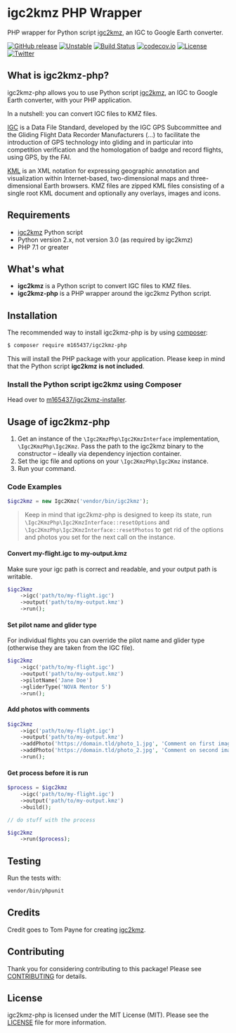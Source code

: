 # igc2kmz PHP Wrapper
PHP wrapper for Python script [igc2kmz](https://github.com/twpayne/igc2kmz), an IGC to Google Earth converter.

[![GitHub release](https://img.shields.io/github/release/M165437/igc2kmz-php.svg)](https://github.com/M165437/igc2kmz-php/releases/latest)
[![Unstable](https://img.shields.io/badge/unstable-master-orange.svg)](https://github.com/M165437/igc2kmz-php/tree/master)
[![Build Status](https://travis-ci.org/m165437/igc2kmz-php.svg?branch=master)](https://travis-ci.org/m165437/igc2kmz-php)
[![codecov.io](http://codecov.io/github/m165437/igc2kmz-php/coverage.svg?branch=master)](http://codecov.io/github/m165437/igc2kmz-php?branch=master)
[![License](https://img.shields.io/badge/license-MIT-green.svg?style=flat&colorB=458979)](https://github.com/M165437/igc2kmz-php/blob/master/LICENSE.md)
[![Twitter](https://img.shields.io/badge/twitter-@M165437-blue.svg?style=flat&colorB=00aced)](http://twitter.com/M165437)

## What is igc2kmz-php?
igc2kmz-php allows you to use Python script [igc2kmz](https://github.com/twpayne/igc2kmz), an IGC to Google Earth converter, with your PHP application.

In a nutshell: you can convert IGC files to KMZ files.

[IGC](http://vali.fai-civl.org/documents/IGC-Spec_v1.00.pdf) is a Data File Standard, developed by the IGC GPS Subcommittee and the Gliding Flight Data Recorder Manufacturers (…) to facilitate the introduction of GPS technology into gliding and in particular into competition verification and the homologation of badge and record flights, using GPS, by the FAI.

[KML](https://en.wikipedia.org/wiki/Keyhole_Markup_Language) is an XML notation for expressing geographic annotation and visualization within Internet-based, two-dimensional maps and three-dimensional Earth browsers. KMZ files are zipped KML files consisting of a single root KML document and optionally any overlays, images and icons.

## Requirements
* [igc2kmz](https://github.com/twpayne/igc2kmz) Python script
* Python version 2.x, not version 3.0 (as required by igc2kmz)
* PHP 7.1 or greater

## What's what
* **igc2kmz** is a Python script to convert IGC files to KMZ files.
* **igc2kmz-php** is a PHP wrapper around the igc2kmz Python script.

## Installation
The recommended way to install igc2kmz-php is by using [composer](https://getcomposer.org):

```bash
$ composer require m165437/igc2kmz-php
```

This will install the PHP package with your application.
Please keep in mind that the Python script **igc2kmz is not included**.

### Install the Python script igc2kmz using Composer
Head over to [m165437/igc2kmz-installer](https://github.com/m165437/igc2kmz-installer).

## Usage of igc2kmz-php
1. Get an instance of the `\Igc2KmzPhp\Igc2KmzInterface` implementation, `\Igc2KmzPhp\Igc2Kmz`. Pass the path to the igc2kmz binary to the constructor – ideally via dependency injection container.
2. Set the igc file and options on your `\Igc2KmzPhp\Igc2Kmz` instance.
3. Run your command.

### Code Examples

```php
$igc2kmz = new Igc2Kmz('vendor/bin/igc2kmz');
```

 > Keep in mind that igc2kmz-php is designed to keep its state,
 > run `\Igc2KmzPhp\Igc2KmzInterface::resetOptions` and
 > `\Igc2KmzPhp\Igc2KmzInterface::resetPhotos` to get rid of
 > the options and photos you set for the next call on the instance.

#### Convert my-flight.igc to my-output.kmz
Make sure your igc path is correct and readable, and your output path is writable.

```php
$igc2kmz
    ->igc('path/to/my-flight.igc')
    ->output('path/to/my-output.kmz')
    ->run();
```

#### Set pilot name and glider type
For individual flights you can override the pilot name and glider type (otherwise they are taken from the IGC file).

```php
$igc2kmz
    ->igc('path/to/my-flight.igc')
    ->output('path/to/my-output.kmz')
    ->pilotName('Jane Doe')
    ->gliderType('NOVA Mentor 5')
    ->run();
```

#### Add photos with comments

```php
$igc2kmz
    ->igc('path/to/my-flight.igc')
    ->output('path/to/my-output.kmz')
    ->addPhoto('https://domain.tld/photo_1.jpg', 'Comment on first image')
    ->addPhoto('https://domain.tld/photo_2.jpg', 'Comment on second image')
    ->run();
```

#### Get process before it is run

```php
$process = $igc2kmz
    ->igc('path/to/my-flight.igc')
    ->output('path/to/my-output.kmz')
    ->build();

// do stuff with the process

$igc2kmz
    ->run($process);
```

## Testing

Run the tests with:

```bash
vendor/bin/phpunit
```

## Credits

Credit goes to Tom Payne for creating [igc2kmz](https://github.com/twpayne/igc2kmz).

## Contributing

Thank you for considering contributing to this package! Please see [CONTRIBUTING](CONTRIBUTING.md) for details.

## License

igc2kmz-php is licensed under the MIT License (MIT). Please see the [LICENSE](LICENSE.md) file for more information.
